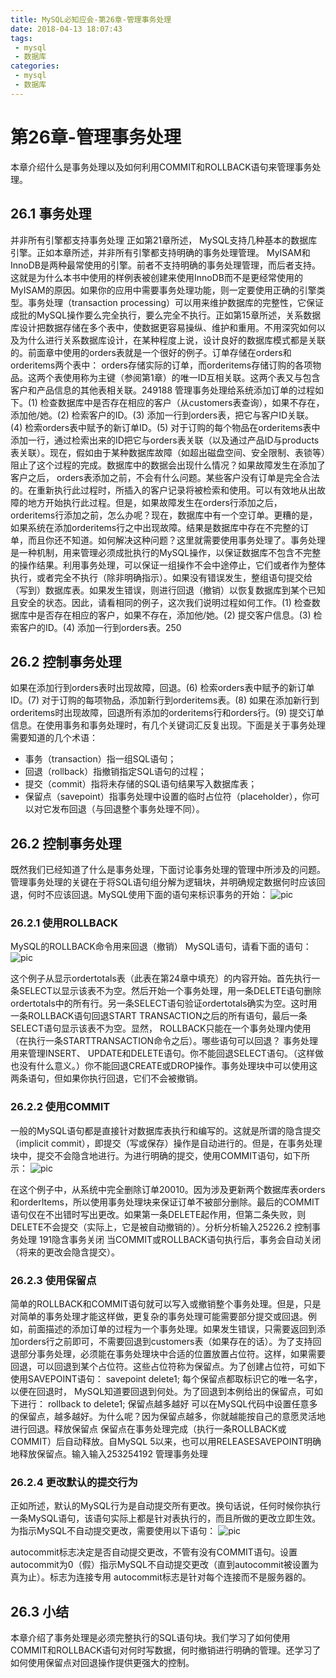 ```yaml
---
title: MySQL必知应会-第26章-管理事务处理
date: 2018-04-13 18:07:43
tags:
 - mysql
 - 数据库
categories:
 - mysql
 - 数据库
---
```



# 第26章-管理事务处理
本章介绍什么是事务处理以及如何利用COMMIT和ROLLBACK语句来管理事务处理。

## 26.1 事务处理
并非所有引擎都支持事务处理 正如第21章所述， MySQL支持几种基本的数据库引擎。正如本章所述，并非所有引擎都支持明确的事务处理管理。 MyISAM和InnoDB是两种最常使用的引擎。前者不支持明确的事务处理管理，而后者支持。这就是为什么本书中使用的样例表被创建来使用InnoDB而不是更经常使用的MyISAM的原因。如果你的应用中需要事务处理功能，则一定要使用正确的引擎类型。事务处理（transaction processing）可以用来维护数据库的完整性，它保证成批的MySQL操作要么完全执行，要么完全不执行。正如第15章所述，关系数据库设计把数据存储在多个表中，使数据更容易操纵、维护和重用。不用深究如何以及为什么进行关系数据库设计，在某种程度上说，设计良好的数据库模式都是关联的。前面章中使用的orders表就是一个很好的例子。订单存储在orders和orderitems两个表中： orders存储实际的订单，而orderitems存储订购的各项物品。这两个表使用称为主键（参阅第1章）的唯一ID互相关联。这两个表又与包含客户和产品信息的其他表相关联。249188  管理事务处理给系统添加订单的过程如下。(1) 检查数据库中是否存在相应的客户（从customers表查询），如果不存在，添加他/她。(2) 检索客户的ID。(3) 添加一行到orders表，把它与客户ID关联。(4) 检索orders表中赋予的新订单ID。(5) 对于订购的每个物品在orderitems表中添加一行，通过检索出来的ID把它与orders表关联（以及通过产品ID与products表关联）。现在，假如由于某种数据库故障（如超出磁盘空间、安全限制、表锁等）阻止了这个过程的完成。数据库中的数据会出现什么情况？如果故障发生在添加了客户之后， orders表添加之前，不会有什么问题。某些客户没有订单是完全合法的。在重新执行此过程时，所插入的客户记录将被检索和使用。可以有效地从出故障的地方开始执行此过程。但是，如果故障发生在orders行添加之后， orderitems行添加之前，怎么办呢？现在，数据库中有一个空订单。更糟的是，如果系统在添加orderitems行之中出现故障。结果是数据库中存在不完整的订单，而且你还不知道。如何解决这种问题？这里就需要使用事务处理了。事务处理是一种机制，用来管理必须成批执行的MySQL操作，以保证数据库不包含不完整的操作结果。利用事务处理，可以保证一组操作不会中途停止，它们或者作为整体执行，或者完全不执行（除非明确指示）。如果没有错误发生，整组语句提交给（写到）数据库表。如果发生错误，则进行回退（撤销）以恢复数据库到某个已知且安全的状态。因此，请看相同的例子，这次我们说明过程如何工作。(1) 检查数据库中是否存在相应的客户，如果不存在，添加他/她。(2) 提交客户信息。(3) 检索客户的ID。(4) 添加一行到orders表。250

## 26.2 控制事务处理
如果在添加行到orders表时出现故障，回退。(6) 检索orders表中赋予的新订单ID。(7) 对于订购的每项物品，添加新行到orderitems表。(8) 如果在添加新行到orderitems时出现故障，回退所有添加的orderitems行和orders行。(9) 提交订单信息。在使用事务和事务处理时，有几个关键词汇反复出现。下面是关于事务处理需要知道的几个术语：
- 事务（transaction）指一组SQL语句；
- 回退（rollback）指撤销指定SQL语句的过程；
- 提交（commit）指将未存储的SQL语句结果写入数据库表；
- 保留点（savepoint）指事务处理中设置的临时占位符（placeholder），你可以对它发布回退（与回退整个事务处理不同）。

## 26.2 控制事务处理
既然我们已经知道了什么是事务处理，下面讨论事务处理的管理中所涉及的问题。管理事务处理的关键在于将SQL语句组分解为逻辑块，并明确规定数据何时应该回退，何时不应该回退。MySQL使用下面的语句来标识事务的开始：
![pic](MySQL必知应会-第26章-管理事务处理/Snipaste_2018-04-16_11-22-54.png)

### 26.2.1 使用ROLLBACK
MySQL的ROLLBACK命令用来回退（撤销） MySQL语句，请看下面的语句：
![pic](MySQL必知应会-第26章-管理事务处理/Snipaste_2018-04-16_11-24-10.png)

这个例子从显示ordertotals表（此表在第24章中填充）的内容开始。首先执行一条SELECT以显示该表不为空。然后开始一个事务处理，用一条DELETE语句删除ordertotals中的所有行。另一条SELECT语句验证ordertotals确实为空。这时用一条ROLLBACK语句回退START TRANSACTION之后的所有语句，最后一条SELECT语句显示该表不为空。显然， ROLLBACK只能在一个事务处理内使用（在执行一条STARTTRANSACTION命令之后）。哪些语句可以回退？ 事务处理用来管理INSERT、 UPDATE和DELETE语句。你不能回退SELECT语句。（这样做也没有什么意义。）你不能回退CREATE或DROP操作。事务处理块中可以使用这两条语句，但如果你执行回退，它们不会被撤销。

### 26.2.2 使用COMMIT
一般的MySQL语句都是直接针对数据库表执行和编写的。这就是所谓的隐含提交（implicit commit），即提交（写或保存）操作是自动进行的。但是，在事务处理块中，提交不会隐含地进行。为进行明确的提交，使用COMMIT语句，如下所示：
![pic](MySQL必知应会-第26章-管理事务处理/Snipaste_2018-04-16_11-25-39.png)

在这个例子中，从系统中完全删除订单20010。因为涉及更新两个数据库表orders和orderItems，所以使用事务处理块来保证订单不被部分删除。最后的COMMIT语句仅在不出错时写出更改。如果第一条DELETE起作用，但第二条失败，则DELETE不会提交（实际上，它是被自动撤销的）。分析分析输入25226.2 控制事务处理 191隐含事务关闭 当COMMIT或ROLLBACK语句执行后，事务会自动关闭（将来的更改会隐含提交）。

### 26.2.3 使用保留点
简单的ROLLBACK和COMMIT语句就可以写入或撤销整个事务处理。但是，只是对简单的事务处理才能这样做，更复杂的事务处理可能需要部分提交或回退。例如，前面描述的添加订单的过程为一个事务处理。如果发生错误，只需要返回到添加orders行之前即可，不需要回退到customers表（如果存在的话）。为了支持回退部分事务处理，必须能在事务处理块中合适的位置放置占位符。这样，如果需要回退，可以回退到某个占位符。这些占位符称为保留点。为了创建占位符，可如下使用SAVEPOINT语句：
savepoint delete1;
每个保留点都取标识它的唯一名字，以便在回退时， MySQL知道要回退到何处。为了回退到本例给出的保留点，可如下进行：
rollback to delete1;
保留点越多越好 可以在MySQL代码中设置任意多的保留点，越多越好。为什么呢？因为保留点越多，你就越能按自己的意愿灵活地进行回退。释放保留点 保留点在事务处理完成（执行一条ROLLBACK或COMMIT）后自动释放。自MySQL 5以来，也可以用RELEASESAVEPOINT明确地释放保留点。输入输入253254192  管理事务处理

### 26.2.4 更改默认的提交行为
正如所述，默认的MySQL行为是自动提交所有更改。换句话说，任何时候你执行一条MySQL语句，该语句实际上都是针对表执行的，而且所做的更改立即生效。为指示MySQL不自动提交更改，需要使用以下语句：
![pic](MySQL必知应会-第26章-管理事务处理/Snipaste_2018-04-16_11-28-43.png)

autocommit标志决定是否自动提交更改，不管有没有COMMIT语句。设置autocommit为0（假）指示MySQL不自动提交更改（直到autocommit被设置为真为止）。标志为连接专用 autocommit标志是针对每个连接而不是服务器的。

## 26.3 小结
本章介绍了事务处理是必须完整执行的SQL语句块。我们学习了如何使用COMMIT和ROLLBACK语句对何时写数据，何时撤销进行明确的管理。还学习了如何使用保留点对回退操作提供更强大的控制。

